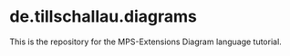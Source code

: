 # de.tillschallau.diagrams

This is the repository for the MPS-Extensions Diagram language tutorial.
